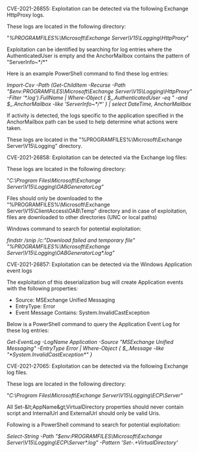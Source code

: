 CVE-2021-26855: Exploitation can be detected via the following Exchange HttpProxy logs.

These logs are located in the following directory:

&quot;_%PROGRAMFILES%\Microsoft\Exchange Server\V15\Logging\HttpProxy&quot;_

Exploitation can be identified by searching for log entries where the AuthenticatedUser is empty and the AnchorMailbox contains the pattern of &quot;ServerInfo~\*/\*&quot;

Here is an example PowerShell command to find these log entries:

_Import-Csv -Path (Get-ChildItem -Recurse -Path &quot;$env:PROGRAMFILES\Microsoft\Exchange Server\V15\Logging\HttpProxy&quot; -Filter &#39;\*.log&#39;).FullName | Where-Object { $\_.AuthenticatedUser -eq &quot; -and $\_.AnchorMailbox -like &#39;ServerInfo~\*/\*&#39; } | select DateTime, AnchorMailbox_

If activity is detected, the logs specific to the application specified in the AnchorMailbox path can be used to help determine what actions were taken.

These logs are located in the &quot;%PROGRAMFILES%\Microsoft\Exchange Server\V15\Logging&quot; directory.

CVE-2021-26858: Exploitation can be detected via the Exchange log files:

These logs are located in the following directory:

&quot;_C:\Program Files\Microsoft\Exchange Server\V15\Logging\OABGeneratorLog&quot;_

Files should only be downloaded to the &quot;%PROGRAMFILES%\Microsoft\Exchange Server\V15\ClientAccess\OAB\Temp&quot; directory and in case of exploitation, files are downloaded to other directories (UNC or local paths)

Windows command to search for potential exploitation:

_findstr /snip /c:&quot;Download failed and temporary file&quot; &quot;%PROGRAMFILES%\Microsoft\Exchange Server\V15\Logging\OABGeneratorLog\*.log&quot;_

CVE-2021-26857: Exploitation can be detected via the Windows Application event logs

The exploitation of this deserialization bug will create Application events with the following properties:

- Source: MSExchange Unified Messaging
- EntryType: Error
- Event Message Contains: System.InvalidCastException

Below is a PowerShell command to query the Application Event Log for these log entries:

_Get-EventLog -LogName Application -Source &quot;MSExchange Unified Messaging&quot; -EntryType Error | Where-Object { $\_.Message -like &quot;\*System.InvalidCastException\*&quot; }_

CVE-2021-27065: Exploitation can be detected via the following Exchange log files.

These logs are located in the following directory:

&quot;_C:\Program Files\Microsoft\Exchange Server\V15\Logging\ECP\Server&quot;_

All Set-\&lt;AppName\&gt;VirtualDirectory properties should never contain script and InternalUrl and ExternalUrl should only be valid Uris.

Following is a PowerShell command to search for potential exploitation:

_Select-String -Path &quot;$env:PROGRAMFILES\Microsoft\Exchange Server\V15\Logging\ECP\Server\*.log&quot; -Pattern &#39;Set-.+VirtualDirectory&#39;_


